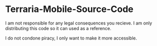 # Terraria-Mobile-Source-Code


I am not responsible for any legal consequences you recieve. I am only distributing this code so it can used as a reference.

I do not condone piracy, I only want to make it more accessible.
